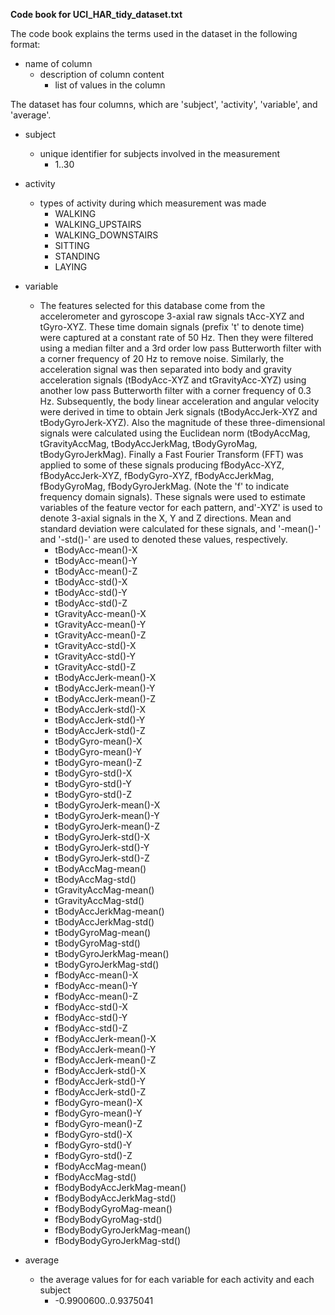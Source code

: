**Code book for UCI_HAR_tidy_dataset.txt**	

The code book explains the terms used in the dataset in the following format:

* name of column
  * description of column content 
    * list of values in the column

The dataset has four columns, which are 'subject', 'activity', 'variable', and 'average'.

* subject
  * unique identifier for subjects involved in the measurement
    *  1..30
* activity
  * types of activity during which measurement was made 
    *  WALKING
    *  WALKING_UPSTAIRS
    *  WALKING_DOWNSTAIRS
    *   SITTING
    *  STANDING
    *   LAYING
* variable
  * The features selected for this database come from the accelerometer and gyroscope 3-axial raw signals tAcc-XYZ and tGyro-XYZ. These time domain signals (prefix 't' to denote time) were captured at a constant rate of 50 Hz. Then they were filtered using a median filter and a 3rd order low pass Butterworth filter with a corner frequency of 20 Hz to remove noise. Similarly, the acceleration signal was then separated into body and gravity acceleration signals (tBodyAcc-XYZ and tGravityAcc-XYZ) using another low pass Butterworth filter with a corner frequency of 0.3 Hz. Subsequently, the body linear acceleration and angular velocity were derived in time to obtain Jerk signals (tBodyAccJerk-XYZ and tBodyGyroJerk-XYZ). Also the magnitude of these three-dimensional signals were calculated using the Euclidean norm (tBodyAccMag, tGravityAccMag, tBodyAccJerkMag, tBodyGyroMag, tBodyGyroJerkMag). Finally a Fast Fourier Transform (FFT) was applied to some of these signals producing fBodyAcc-XYZ, fBodyAccJerk-XYZ, fBodyGyro-XYZ, fBodyAccJerkMag, fBodyGyroMag, fBodyGyroJerkMag. (Note the 'f' to indicate frequency domain signals). These signals were used to estimate variables of the feature vector for each pattern, and'-XYZ' is used to denote 3-axial signals in the X, Y and Z directions. Mean and standard deviation were calculated for these signals, and '-mean()-' and '-std()-' are used to denoted these values, respectively. 
    *  tBodyAcc-mean()-X
    *  tBodyAcc-mean()-Y
    *  tBodyAcc-mean()-Z
    *  tBodyAcc-std()-X
    *  tBodyAcc-std()-Y
    *  tBodyAcc-std()-Z
    *  tGravityAcc-mean()-X
    *  tGravityAcc-mean()-Y
    *  tGravityAcc-mean()-Z
    *  tGravityAcc-std()-X
    *  tGravityAcc-std()-Y
    *  tGravityAcc-std()-Z
    *  tBodyAccJerk-mean()-X
    *  tBodyAccJerk-mean()-Y
    *  tBodyAccJerk-mean()-Z
    *  tBodyAccJerk-std()-X
    *  tBodyAccJerk-std()-Y
    *  tBodyAccJerk-std()-Z
    *  tBodyGyro-mean()-X
    *  tBodyGyro-mean()-Y
    *  tBodyGyro-mean()-Z
    *  tBodyGyro-std()-X
    *  tBodyGyro-std()-Y
    *  tBodyGyro-std()-Z
    *  tBodyGyroJerk-mean()-X
    *  tBodyGyroJerk-mean()-Y
    *  tBodyGyroJerk-mean()-Z
    *  tBodyGyroJerk-std()-X
    *  tBodyGyroJerk-std()-Y
    *  tBodyGyroJerk-std()-Z
    *  tBodyAccMag-mean()
    *  tBodyAccMag-std()
    *  tGravityAccMag-mean()
    *  tGravityAccMag-std()
    *  tBodyAccJerkMag-mean()
    *  tBodyAccJerkMag-std()
    *  tBodyGyroMag-mean()
    *  tBodyGyroMag-std()
    *  tBodyGyroJerkMag-mean()
    *  tBodyGyroJerkMag-std()
    *  fBodyAcc-mean()-X
    *  fBodyAcc-mean()-Y
    *  fBodyAcc-mean()-Z
    *  fBodyAcc-std()-X
    *  fBodyAcc-std()-Y
    *  fBodyAcc-std()-Z
    *  fBodyAccJerk-mean()-X
    *  fBodyAccJerk-mean()-Y
    *  fBodyAccJerk-mean()-Z
    *  fBodyAccJerk-std()-X
    *  fBodyAccJerk-std()-Y
    *  fBodyAccJerk-std()-Z
    *  fBodyGyro-mean()-X
    *  fBodyGyro-mean()-Y
    *  fBodyGyro-mean()-Z
    *  fBodyGyro-std()-X
    *  fBodyGyro-std()-Y
    *  fBodyGyro-std()-Z
    *  fBodyAccMag-mean()
    *  fBodyAccMag-std()
    *  fBodyBodyAccJerkMag-mean()
    *  fBodyBodyAccJerkMag-std()
    *  fBodyBodyGyroMag-mean()
    *  fBodyBodyGyroMag-std()
    *  fBodyBodyGyroJerkMag-mean()
    *  fBodyBodyGyroJerkMag-std()

* average
  * the average values for for each variable for each activity and each subject
    *  -0.9900600..0.9375041
